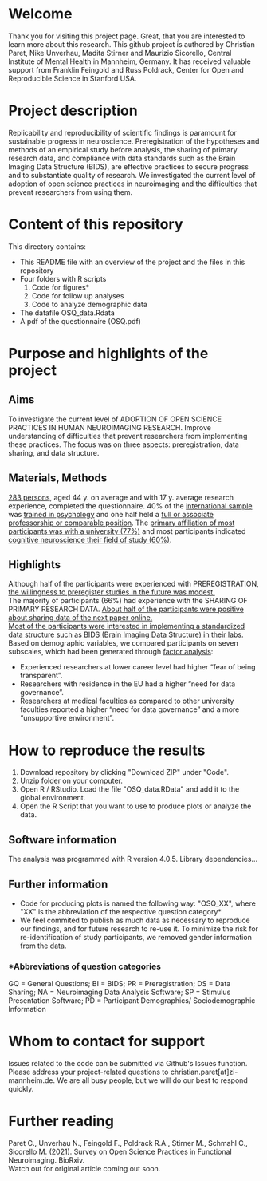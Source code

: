 # Welcome
Thank you for visiting this project page. Great, that you are interested to learn more about this research.
This github project is authored by Christian Paret, Nike Unverhau, Madita Stirner and Maurizio Sicorello, Central Institute of Mental Health in Mannheim, Germany. It has received valuable support from Franklin Feingold and Russ Poldrack, Center for Open and Reproducible Science in Stanford USA.
# Project description
Replicability and reproducibility of scientific findings is paramount for sustainable progress in neuroscience. Preregistration of the hypotheses and methods of an empirical study before analysis, the sharing of primary research data,  and compliance with data standards such as the Brain Imaging Data Structure (BIDS),  are effective practices to secure progress and to substantiate quality of research. We investigated the current level of adoption of open science practices in neuroimaging and the difficulties that prevent researchers from using them.
# Content of this repository 
This directory contains:
- This README file with an overview of the project and the files in this repository
- Four folders with R scripts
  1. Code for figures*
  2. Code for follow up analyses
  3. Code to analyze demographic data 
- The datafile OSQ_data.Rdata
- A pdf of the questionnaire (OSQ.pdf)
# Purpose and highlights of the project
## Aims
To investigate the current level of ADOPTION OF OPEN SCIENCE PRACTICES IN HUMAN NEUROIMAGING RESEARCH. Improve understanding of difficulties that prevent researchers from implementing these practices. The focus was on three aspects: preregistration, data sharing, and data structure.
## Materials, Methods
[283 persons](./plots/Flowchart.png), aged 44 y. on average and with 17 y. average research experience, completed the questionnaire. 40% of the [international sample](./plots/CountryofResidence.png) was [trained in psychology](./plots/PD/PD04.png) and one half held a [full or associate professorship or comparable position](./plots/PD/PD07.png). The [primary affiliation of most participants was with a university (77%)](./plots/PD/PD08.png) and most participants indicated [cognitive neuroscience their field of study (60%)](./plots/PD/PD06.png). 
## Highlights
Although half of the participants were experienced with PREREGISTRATION, [the willingness to preregister studies in the future was modest.](./plots/PR/PR03.png)<br />
The majority of participants (66%) had experience with the SHARING OF PRIMARY RESEARCH DATA. [About half of the participants were positive about sharing data of the next paper online.](./plots/DS/DS09)<br />
[Most of the participants were interested in implementing a standardized data structure such as BIDS (Brain Imaging Data Structure) in their labs.](./plots/BI/BI07.png)<br />
Based on demographic variables, we compared participants on seven subscales, which had been generated through [factor analysis](./plots/Factoranalysis_Table.pdf):
- Experienced researchers at lower career level had higher “fear of being transparent”.
- Researchers with residence in the EU had a higher “need for data governance”.
- Researchers at medical faculties as compared to other university faculties reported a higher “need for data governance” and a more “unsupportive environment”.
# How to reproduce the results
1. Download repository by clicking "Download ZIP" under "Code". 
2. Unzip folder on your computer. 
3. Open R / RStudio. Load the file "OSQ_data.RData" and add it to the global environment.
4. Open the R Script that you want to use to produce plots or analyze the data.
## Software information
The analysis was programmed with R version 4.0.5. 
Library dependencies...
## Further information
- Code for producing plots is named the following way: "OSQ_XX", where "XX" is the abbreviation of the respective question category*
- We feel commited to publish as much data as necessary to reproduce our findings, and for future research to re-use it. To minimize the risk for re-identification of study participants, we removed gender information from the data.
### *Abbreviations of question categories
GQ = General Questions; BI = BIDS; PR = Preregistration; DS = Data Sharing; NA = Neuroimaging Data Analysis Software; SP = Stimulus Presentation Software; PD = Participant Demographics/ Sociodemographic Information
# Whom to contact for support
Issues related to the code can be submitted via Github's Issues function. Please address your project-related questions to christian.paret[at]zi-mannheim.de. We are all busy people, but we will do our best to respond quickly. 
# Further reading
Paret C., Unverhau N., Feingold F., Poldrack R.A., Stirner M., Schmahl C., Sicorello M. (2021). Survey on Open Science Practices in Functional Neuroimaging. BioRxiv.<br />
Watch out for original article coming out soon.

